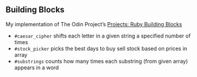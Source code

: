 ## Building Blocks
My implementation of The Odin Project’s [Projects: Ruby Building Blocks](http://www.theodinproject.com/ruby-programming/building-blocks)
+ `#caesar_cipher` shifts each letter in a given string a specified number of times
+ `#stock_picker` picks the best days to buy sell stock based on prices in array
+ `#substrings` counts how many times each substring (from given array) appears in a word
